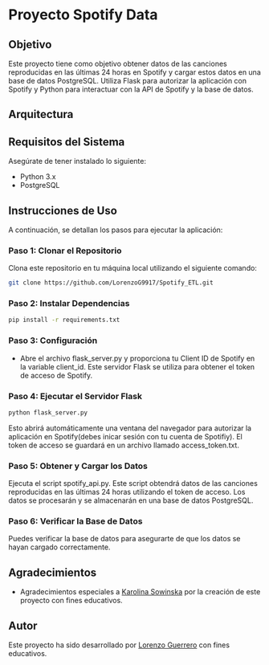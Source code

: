 # Proyecto Spotify Data

## Objetivo
Este proyecto tiene como objetivo obtener datos de las canciones reproducidas en las últimas 24 horas en Spotify y cargar estos datos en una base de datos PostgreSQL. Utiliza Flask para autorizar la aplicación con Spotify y Python para interactuar con la API de Spotify y la base de datos.

## Arquitectura

## Requisitos del Sistema
Asegúrate de tener instalado lo siguiente:
- Python 3.x
- PostgreSQL

## Instrucciones de Uso

A continuación, se detallan los pasos para ejecutar la aplicación:

### Paso 1: Clonar el Repositorio

Clona este repositorio en tu máquina local utilizando el siguiente comando:

```bash
git clone https://github.com/LorenzoG9917/Spotify_ETL.git
```
### Paso 2: Instalar Dependencias
```bash
pip install -r requirements.txt
```
### Paso 3: Configuración
- Abre el archivo flask_server.py y proporciona tu Client ID de Spotify en la variable client_id. Este servidor Flask se utiliza para obtener el token de acceso de Spotify.

### Paso 4: Ejecutar el Servidor Flask
```bash
python flask_server.py
```
Esto abrirá automáticamente una ventana del navegador para autorizar la aplicación en Spotify(debes inicar sesión con tu cuenta de Spotifiy). El token de acceso se guardará en un archivo llamado access_token.txt.

###  Paso 5: Obtener y Cargar los Datos

Ejecuta el script spotify_api.py. Este script obtendrá datos de las canciones reproducidas en las últimas 24 horas utilizando el token de acceso. Los datos se procesarán y se almacenarán en una base de datos PostgreSQL.

### Paso 6: Verificar la Base de Datos
Puedes verificar la base de datos para asegurarte de que los datos se hayan cargado correctamente.

## Agradecimientos

- Agradecimientos especiales a [Karolina Sowinska](https://www.linkedin.com/in/karolina-sowinska-b3070b103/) por la creación de este proyecto con fines educativos.

## Autor
Este proyecto ha sido desarrollado por [Lorenzo Guerrero](https://www.linkedin.com/in/lorenzoguerrero17/) con fines educativos.
